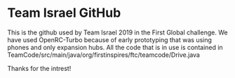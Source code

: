 # Team Israel GitHub

This is the github used by Team Israel 2019 in the First Global challenge.
We have used OpenRC-Turbo because of early prototyping that was using phones and only expansion hubs.
All the code that is in use is contained in TeamCode/src/main/java/org/firstinspires/ftc/teamcode/Drive.java

Thanks for the intrest!
